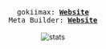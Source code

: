 <p align="center">
  <samp>
    gokiimax:
    <b><a href="https://gokiimax.github.io/">Website</a></b>
  </samp>
  <br>
  <samp>
    Meta Builder:
    <b><a href="https://gokiimax.github.io/meta-builder">Website</a></b>
  </samp>
<br> 
<br> 
  <img src="https://github-readme-stats.vercel.app/api?username=gokiimax&theme=rose_pine" alt="stats">
</p>
